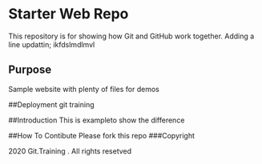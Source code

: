 # Starter Web Repo

This repository is for showing how Git and GitHub work together. Adding a line  updattin; ikfdslmdlmvl

## Purpose

Sample website with plenty of files for demos

##Deployment
git training

##Introduction
This is exampleto show the difference

##How To Contibute
Please fork this repo
###Copyright

2020 Git.Training . All rights resetved
